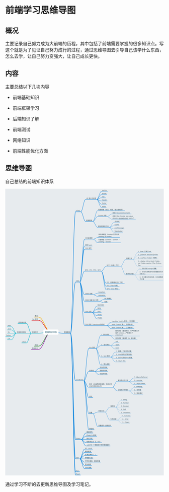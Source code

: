 # 前端学习思维导图

## 概况

主要记录自己努力成为大前端的历程，其中包括了前端需要掌握的很多知识点。写这个就是为了见证自己努力成行的过程，通过思维导图去引导自己该学什么东西，怎么去学，让自己努力变强大，让自己成长更快。

## 内容

主要总结以下几块内容

- 前端基础知识

- 前端框架学习

- 后端知识了解

- 前端测试

- 网络知识

- 前端性能优化方面

## 思维导图

自己总结的前端知识体系

![前端知识体系.png](../detail.png)

通过学习不断的去更新思维导图及学习笔记。
